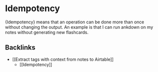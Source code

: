 # Idempotency
{Idempotency} means that an operation can be done more than once without changing the output. An example is that I can run ankdown on my notes without generating new flashcards.

## Backlinks
* [[Extract tags with context from notes to Airtable]]
	* [[Idempotency]]

<!-- #Life -->

<!-- {BearID:E4A839A0-5C3D-4518-8DB3-8AE41254971C-15756-00001303BCB6D81F} -->
